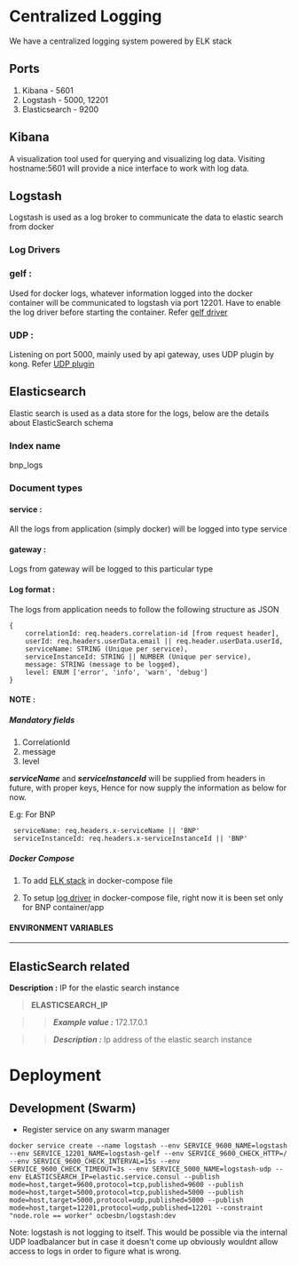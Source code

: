 # Centralized Logging


We have a centralized logging system powered by ELK stack

## Ports

1. Kibana - 5601
2. Logstash - 5000, 12201
3. Elasticsearch - 9200


## Kibana

A visualization tool used for querying and visualizing log data. Visiting hostname:5601 will provide a nice interface to work with log data.

## Logstash

Logstash is used as a log broker to communicate the data to elastic search from docker

### Log Drivers

### gelf :
Used for docker logs, whatever information logged into the docker container will be communicated to logstash via port 12201. Have to enable the log driver before starting the container. Refer [gelf driver](https://docs.docker.com/engine/admin/logging/overview/#gelf)

### UDP :
Listening on port 5000, mainly used by api gateway, uses UDP plugin by kong. Refer [UDP plugin](https://getkong.org/plugins/udp-log/)

## Elasticsearch

Elastic search is used as a data store for the logs, below are the details about ElasticSearch schema

### Index name

bnp_logs

### Document types

#### service :
All the logs from application (simply docker) will be logged into type service

#### gateway :
Logs from gateway will be logged to this particular type

#### Log format :

The logs from application needs to follow the following structure as JSON
```
{
    correlationId: req.headers.correlation-id [from request header],
    userId: req.headers.userData.email || req.header.userData.userId,
    serviceName: STRING (Unique per service),
    serviceInstanceId: STRING || NUMBER (Unique per service),
    message: STRING (message to be logged),
    level: ENUM ['error', 'info', 'warn', 'debug']
}
```

#### NOTE :

##### Mandatory fields

1. CorrelationId
2. message
3. level

***serviceName*** and ***serviceInstanceId*** will be supplied from headers in future, with proper keys, Hence for now supply the information as below for now.

E.g: For BNP
```
 serviceName: req.headers.x-serviceName || 'BNP'
 serviceInstanceId: req.headers.x-serviceInstanceId || 'BNP'
```

##### Docker Compose
1. To add [ELK stack](https://github.com/OpusCapitaBusinessNetwork/bnp/blob/master/docker-compose.yml#L108-L138) in docker-compose file

2. To setup [log driver](https://github.com/OpusCapitaBusinessNetwork/bnp/blob/master/docker-compose.yml#L17-L20) in docker-compose file, right now it is been set only for BNP container/app

#### ENVIRONMENT VARIABLES

------
ElasticSearch related
-----

**Description :** IP for the elastic search instance

>**ELASTICSEARCH_IP**

>>***Example value :*** 172.17.0.1

>>***Description :*** Ip address of the elastic search instance

# Deployment

## Development (Swarm)
* Register service on any swarm manager
```
docker service create --name logstash --env SERVICE_9600_NAME=logstash --env SERVICE_12201_NAME=logstash-gelf --env SERVICE_9600_CHECK_HTTP=/ --env SERVICE_9600_CHECK_INTERVAL=15s --env SERVICE_9600_CHECK_TIMEOUT=3s --env SERVICE_5000_NAME=logstash-udp --env ELASTICSEARCH_IP=elastic.service.consul --publish mode=host,target=9600,protocol=tcp,published=9600 --publish mode=host,target=5000,protocol=tcp,published=5000 --publish mode=host,target=5000,protocol=udp,published=5000 --publish mode=host,target=12201,protocol=udp,published=12201 --constraint "node.role == worker" ocbesbn/logstash:dev
```

Note: logstash is not logging to itself. This would be possible via the internal UDP loadbalancer but in case it doesn't come up
obviously wouldnt allow access to logs in order to figure what is wrong.
